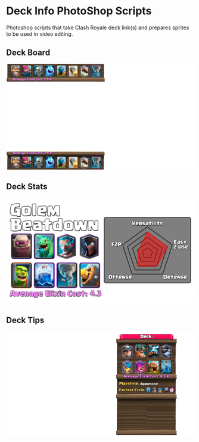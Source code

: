 # Deck Info PhotoShop Scripts

Photoshop scripts that take Clash Royale deck link(s) and prepares sprites to be used in video editing. 

## Deck Board
![Deck Board Example](https://github.com/raychungno1/DeckInfo/blob/main/images/da8.png)
## Deck Stats
![Deck Board Example](https://github.com/raychungno1/DeckInfo/blob/main/images/db.png)
## Deck Tips
![Deck Board Example](https://github.com/raychungno1/DeckInfo/blob/main/images/dct.png)
